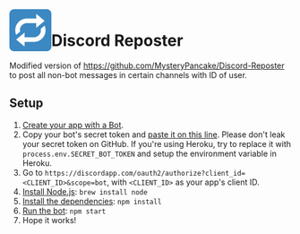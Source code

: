 <img src="repost.png?raw=true" width="75" align="left">

# Discord Reposter
Modified version of https://github.com/MysteryPancake/Discord-Reposter to post all non-bot messages in certain channels with ID of user.

## Setup
1. [Create your app with a Bot](https://discordapp.com/developers/applications/me).
2. Copy your bot's secret token and [paste it on this line](reposter.js#L9). Please don't leak your secret token on GitHub. If you're using Heroku, try to replace it with `process.env.SECRET_BOT_TOKEN` and setup the environment variable in Heroku.
3. Go to `https://discordapp.com/oauth2/authorize?client_id=<CLIENT_ID>&scope=bot`, with `<CLIENT_ID>` as your app's client ID.
4. [Install Node.js](https://nodejs.org/en/download): `brew install node`
5. [Install the dependencies](package.json#L36-L38): `npm install`
6. [Run the bot](reposter.js): `npm start`
7. Hope it works!
